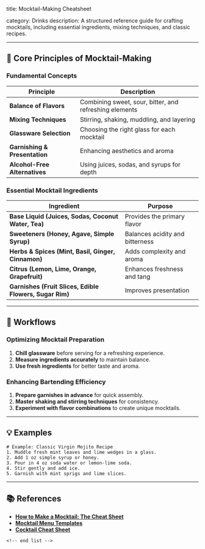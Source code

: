title: Mocktail-Making Cheatsheet

category: Drinks
description: A structured reference guide for crafting mocktails, including essential ingredients, mixing techniques, and classic recipes.

---

## 🍹 **Core Principles of Mocktail-Making**

### **Fundamental Concepts**

| Principle                           | Description                                            |
| ----------------------------------- | ------------------------------------------------------ |
| **Balance of Flavors**        | Combining sweet, sour, bitter, and refreshing elements |
| **Mixing Techniques**         | Stirring, shaking, muddling, and layering              |
| **Glassware Selection**       | Choosing the right glass for each mocktail             |
| **Garnishing & Presentation** | Enhancing aesthetics and aroma                         |
| **Alcohol-Free Alternatives** | Using juices, sodas, and syrups for depth              |

### **Essential Mocktail Ingredients**

| Ingredient                                                    | Purpose                         |
| ------------------------------------------------------------- | ------------------------------- |
| **Base Liquid (Juices, Sodas, Coconut Water, Tea)**     | Provides the primary flavor     |
| **Sweeteners (Honey, Agave, Simple Syrup)**             | Balances acidity and bitterness |
| **Herbs & Spices (Mint, Basil, Ginger, Cinnamon)**      | Adds complexity and aroma       |
| **Citrus (Lemon, Lime, Orange, Grapefruit)**            | Enhances freshness and tang     |
| **Garnishes (Fruit Slices, Edible Flowers, Sugar Rim)** | Improves presentation           |

---

## 🔄 **Workflows**

### **Optimizing Mocktail Preparation**

1. **Chill glassware** before serving for a refreshing experience.
2. **Measure ingredients accurately** to maintain balance.
3. **Use fresh ingredients** for better taste and aroma.

### **Enhancing Bartending Efficiency**

1. **Prepare garnishes in advance** for quick assembly.
2. **Master shaking and stirring techniques** for consistency.
3. **Experiment with flavor combinations** to create unique mocktails.

---

## 💡 **Examples**

```plaintext
# Example: Classic Virgin Mojito Recipe
1. Muddle fresh mint leaves and lime wedges in a glass.  
2. Add 1 oz simple syrup or honey.  
3. Pour in 4 oz soda water or lemon-lime soda.  
4. Stir gently and add ice.  
5. Garnish with mint sprigs and lime slices.  
```

---

## 📚 **References**

- **[How to Make a Mocktail: The Cheat Sheet](https://www.workithealth.com/blog/how-to-make-a-mocktail-cheat-sheet/)**
- **[Mocktail Menu Templates](https://photoadking.com/templates/restaurant-menu/mocktail/)**
- **[Cocktail Cheat Sheet](https://www.templateroller.com/template/263566/cocktail-cheat-sheet.html)**

```
<!-- end list -->
```

